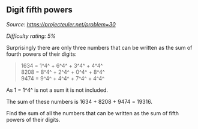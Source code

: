 Digit fifth powers
------------------

*Source: https://projecteuler.net/problem=30*


*Difficulty rating: 5%*

Surprisingly there are only three numbers that can be written as the sum
of fourth powers of their digits:

> 1634 = 1^4^ + 6^4^ + 3^4^ + 4^4^\
>  8208 = 8^4^ + 2^4^ + 0^4^ + 8^4^\
>  9474 = 9^4^ + 4^4^ + 7^4^ + 4^4^

As 1 = 1^4^ is not a sum it is not included.

The sum of these numbers is 1634 + 8208 + 9474 = 19316.

Find the sum of all the numbers that can be written as the sum of fifth
powers of their digits.
